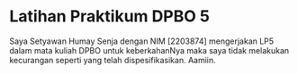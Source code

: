 # Latihan Praktikum DPBO 5
Saya Setyawan Humay Senja dengan NIM [2203874] mengerjakan LP5
dalam mata kuliah DPBO untuk keberkahanNya maka saya tidak
melakukan kecurangan seperti yang telah dispesifikasikan. Aamiin.
